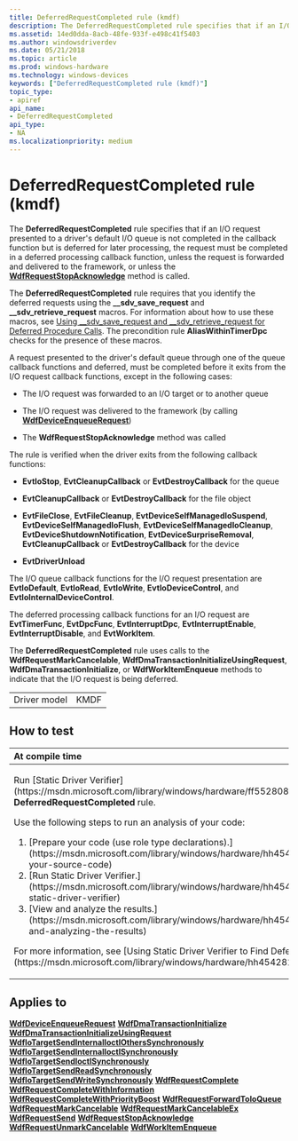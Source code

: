 ```yaml
---
title: DeferredRequestCompleted rule (kmdf)
description: The DeferredRequestCompleted rule specifies that if an I/O request presented to a driver's default I/O queue is not completed in the callback function but is deferred for later processing, the request must be completed in a deferred processing callback function, unless the request is forwarded and delivered to the framework, or unless the WdfRequestStopAcknowledge method is called.
ms.assetid: 14ed0dda-8acb-48fe-933f-e498c41f5403
ms.author: windowsdriverdev
ms.date: 05/21/2018
ms.topic: article
ms.prod: windows-hardware
ms.technology: windows-devices
keywords: ["DeferredRequestCompleted rule (kmdf)"]
topic_type:
- apiref
api_name:
- DeferredRequestCompleted
api_type:
- NA
ms.localizationpriority: medium
---
```


# DeferredRequestCompleted rule (kmdf)


The **DeferredRequestCompleted** rule specifies that if an I/O request presented to a driver's default I/O queue is not completed in the callback function but is deferred for later processing, the request must be completed in a deferred processing callback function, unless the request is forwarded and delivered to the framework, or unless the [**WdfRequestStopAcknowledge**](https://msdn.microsoft.com/library/windows/hardware/ff550033) method is called.

The **DeferredRequestCompleted** rule requires that you identify the deferred requests using the **\_\_sdv\_save\_request** and **\_\_sdv\_retrieve\_request** macros. For information about how to use these macros, see [Using \_\_sdv\_save\_request and \_\_sdv\_retrieve\_request for Deferred Procedure Calls](https://msdn.microsoft.com/library/windows/hardware/ff556071). The precondition rule **AliasWithinTimerDpc** checks for the presence of these macros.

A request presented to the driver's default queue through one of the queue callback functions and deferred, must be completed before it exits from the I/O request callback functions, except in the following cases:

-   The I/O request was forwarded to an I/O target or to another queue

-   The I/O request was delivered to the framework (by calling [**WdfDeviceEnqueueRequest**](https://msdn.microsoft.com/library/windows/hardware/ff545945))

-   The **WdfRequestStopAcknowledge** method was called

The rule is verified when the driver exits from the following callback functions:

-   **EvtIoStop**, **EvtCleanupCallback** or **EvtDestroyCallback** for the queue

-   **EvtCleanupCallback** or **EvtDestroyCallback** for the file object

-   **EvtFileClose**, **EvtFileCleanup**, **EvtDeviceSelfManagedIoSuspend**, **EvtDeviceSelfManagedIoFlush**, **EvtDeviceSelfManagedIoCleanup**, **EvtDeviceShutdownNotification**, **EvtDeviceSurpriseRemoval**, **EvtCleanupCallback** or **EvtDestroyCallback** for the device

-   **EvtDriverUnload**

The I/O queue callback functions for the I/O request presentation are **EvtIoDefault**, **EvtIoRead**, **EvtIoWrite**, **EvtIoDeviceControl**, and **EvtIoInternalDeviceControl**.

The deferred processing callback functions for an I/O request are **EvtTimerFunc**, **EvtDpcFunc**, **EvtInterruptDpc**, **EvtInterruptEnable**, **EvtInterruptDisable**, and **EvtWorkItem**.

The **DeferredRequestCompleted** rule uses calls to the **WdfRequestMarkCancelable**, **WdfDmaTransactionInitializeUsingRequest**, **WdfDmaTransactionInitialize**, or **WdfWorkItemEnqueue** methods to indicate that the I/O request is being deferred.

|              |      |
|--------------|------|
| Driver model | KMDF |

How to test
-----------

<table>
<colgroup>
<col width="100%" />
</colgroup>
<thead>
<tr class="header">
<th align="left">At compile time</th>
</tr>
</thead>
<tbody>
<tr class="odd">
<td align="left"><p>Run [Static Driver Verifier](https://msdn.microsoft.com/library/windows/hardware/ff552808) and specify the <strong>DeferredRequestCompleted</strong> rule.</p>
Use the following steps to run an analysis of your code:
<ol>
<li>[Prepare your code (use role type declarations).](https://msdn.microsoft.com/library/windows/hardware/hh454281#preparing-your-source-code)</li>
<li>[Run Static Driver Verifier.](https://msdn.microsoft.com/library/windows/hardware/hh454281#running-static-driver-verifier)</li>
<li>[View and analyze the results.](https://msdn.microsoft.com/library/windows/hardware/hh454281#viewing-and-analyzing-the-results)</li>
</ol>
<p>For more information, see [Using Static Driver Verifier to Find Defects in Drivers](https://msdn.microsoft.com/library/windows/hardware/hh454281).</p></td>
</tr>
</tbody>
</table>

Applies to
----------

[**WdfDeviceEnqueueRequest**](https://msdn.microsoft.com/library/windows/hardware/ff545945)
[**WdfDmaTransactionInitialize**](https://msdn.microsoft.com/library/windows/hardware/ff547099)
[**WdfDmaTransactionInitializeUsingRequest**](https://msdn.microsoft.com/library/windows/hardware/ff547107)
[**WdfIoTargetSendInternalIoctlOthersSynchronously**](https://msdn.microsoft.com/library/windows/hardware/ff548651)
[**WdfIoTargetSendInternalIoctlSynchronously**](https://msdn.microsoft.com/library/windows/hardware/ff548656)
[**WdfIoTargetSendIoctlSynchronously**](https://msdn.microsoft.com/library/windows/hardware/ff548660)
[**WdfIoTargetSendReadSynchronously**](https://msdn.microsoft.com/library/windows/hardware/ff548669)
[**WdfIoTargetSendWriteSynchronously**](https://msdn.microsoft.com/library/windows/hardware/ff548672)
[**WdfRequestComplete**](https://msdn.microsoft.com/library/windows/hardware/ff549945)
[**WdfRequestCompleteWithInformation**](https://msdn.microsoft.com/library/windows/hardware/ff549948)
[**WdfRequestCompleteWithPriorityBoost**](https://msdn.microsoft.com/library/windows/hardware/ff549949)
[**WdfRequestForwardToIoQueue**](https://msdn.microsoft.com/library/windows/hardware/ff549958)
[**WdfRequestMarkCancelable**](https://msdn.microsoft.com/library/windows/hardware/ff549983)
[**WdfRequestMarkCancelableEx**](https://msdn.microsoft.com/library/windows/hardware/ff549984)
[**WdfRequestSend**](https://msdn.microsoft.com/library/windows/hardware/ff550027)
[**WdfRequestStopAcknowledge**](https://msdn.microsoft.com/library/windows/hardware/ff550033)
[**WdfRequestUnmarkCancelable**](https://msdn.microsoft.com/library/windows/hardware/ff550035)
[**WdfWorkItemEnqueue**](https://msdn.microsoft.com/library/windows/hardware/ff551203)
 

 





